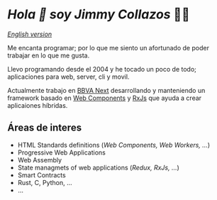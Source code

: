 # _Hola 👋 soy **Jimmy Collazos**_ 👨‍💻

_[English version](https://github.com/jimmy-collazos/jimmy-collazos/blob/master/README.en.md)_

Me encanta programar; por lo que me siento un afortunado de poder trabajar en lo que me gusta.

Llevo programando desde el 2004 y he tocado un poco de todo; aplicaciones para web, server, cli y movil.

Actualmente trabajo en [BBVA Next](https://www.bbvanexttechnologies.com/) desarrollando y manteniendo un framework basado en [Web Components](https://www.w3.org/TR/components-intro/) y [RxJs](https://rxjs-dev.firebaseapp.com/) que ayuda a crear aplicaiones híbridas.

## Áreas de interes

* HTML Standards definitions (_Web Components, Web Workers, ..._)
* Progressive Web Applications
* Web Assembly
* State managmets of web applications (_Redux, RxJs, ..._)
* Smart Contracts
* Rust, C, Python, ...
* ...
